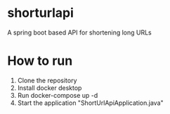 # shorturlapi
A spring boot based API for shortening long URLs

# How to run
1. Clone the repository
2. Install docker desktop
3. Run docker-compose up -d
4. Start the application "ShortUrlApiApplication.java"